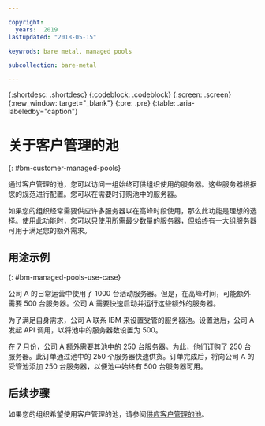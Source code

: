 ```yaml
---

copyright:
  years:  2019
lastupdated: "2018-05-15"

keywrods: bare metal, managed pools

subcollection: bare-metal

---
```


{:shortdesc: .shortdesc}
{:codeblock: .codeblock}
{:screen: .screen}
{:new_window: target="_blank"}
{:pre: .pre}
{:table: .aria-labeledby="caption"}

# 关于客户管理的池
{: #bm-customer-managed-pools}

通过客户管理的池，您可以访问一组始终可供组织使用的服务器。这些服务器根据您的规范进行配置。您可以在需要时订购池中的服务器。

如果您的组织经常需要供应许多服务器以在高峰时段使用，那么此功能是理想的选择。使用此功能时，您可以只使用所需最少数量的服务器，但始终有一大组服务器可用于满足您的额外需求。

## 用途示例
{: #bm-managed-pools-use-case}

公司 A 的日常运营中使用了 1000 台活动服务器。但是，在高峰时间，可能额外需要 500 台服务器。公司 A 需要快速启动并运行这些额外的服务器。

为了满足自身需求，公司 A 联系 IBM 来设置受管的服务器池。设置池后，公司 A 发起 API 调用，以将池中的服务器数设置为 500。

在 7 月份，公司 A 额外需要其池中的 250 台服务器。为此，他们订购了 250 台服务器。此订单通过池中的 250 个服务器快速供货。订单完成后，将向公司 A 的受管池添加 250 台服务器，以便池中始终有 500 台服务器可用。


## 后续步骤

如果您的组织希望使用客户管理的池，请参阅[供应客户管理的池](/bare-metal?topic=bare-metal-provisioning-customer-managed-pools)。
